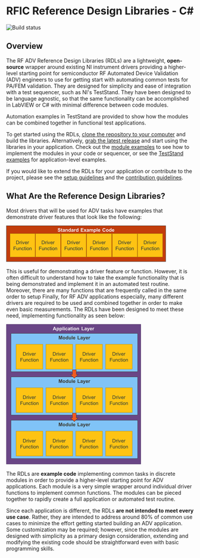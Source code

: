 # RFIC Reference Design Libraries - C# 
![Build status](https://dev.azure.com/ni/ASE/_apis/build/status/ADV%20Reference%20Design%20Libraries/adv-reference-design-libraries-csharp)

## Overview

The RF ADV Reference Design Libraries (RDLs) are a lightweight, **open-source** wrapper around existing NI instrument drivers providing a higher-level starting point for semiconductor RF Automated Device Validation (ADV) engineers to use for getting start with automating common tests for PA/FEM validation. They are designed for simplicity and ease of integration with a test sequencer, such as NI's TestStand. They have been designed to be language agnostic, so that the same functionality can be accomplished in LabVIEW or C# with minimal difference between code modules. 

Automation examples in TestStand are provided to show how the modules can be combined together in functional test applications. 

To get started using the RDLs, [clone the repository to your computer](https://help.github.com/en/desktop/contributing-to-projects/cloning-a-repository-from-github-to-github-desktop) and build the libraries. Alternatively, [grab the latest release](../../releases/latest) and start using the libraries in your application. Check out the [module examples](/Examples/) to see how to implement the modules in your code or sequencer, or see the [TestStand examples](/Automation/) for application-level examples.

If you would like to extend the RDLs for your application or contribute to the project, please see the [setup guidelines](SETUP.md) and the [contribution guidelines](CONTRIBUTING.md).

## What Are the Reference Design Libraries?

Most drivers that will be used for ADV tasks have examples that demonstrate driver features that look like the following:

![Standard Driver Examples](/images/README/standard_example_code.png)

This is useful for demonstrating a driver feature or function. However, it is often difficult to understand how to take the example functionality that is being demonstrated and implement it in an automated test routine. Moreover, there are many functions that are frequently called in the same order to setup Finally, for RF ADV applications especially, many different drivers are required to be used and combined together in order to make even basic measurements. The RDLs have been designed to meet these need, implementing functionality as seen below:

![RDL Code](/images/README/rdl_code.png)

The RDLs are **example code** implementing common tasks in discrete modules in order to provide a higher-level starting point for ADV applications. Each module is a very simple wrapper around individual driver functions to implement common functions. The modules can be pieced together to rapidly create a full application or automated test routine. 

Since each application is different, the RDLs **are not intended to meet every use case**. Rather, they are intended to address around 80% of common use cases to minimize the effort getting started building an ADV application. Some customization may be required; however, since the modules are designed with simplicity as a primary design consideration, extending and modifying the existing code should be straightforward even with basic programming skills.

